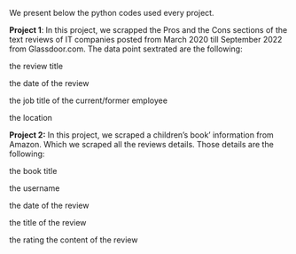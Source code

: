 We present below the python codes used every project.


**Project 1**: In this project, we scrapped the Pros and the Cons sections of the text reviews of IT companies posted from March 2020 till September 2022 from Glassdoor.com.
The data point sextrated are the following:

the review title

the date of the review

the job title of the current/former employee

the location


**Project 2:** In this project, we scraped a children’s book’ information from Amazon. Which we scraped all the reviews details. Those details are the following: 

the book title

the username

the date of the review

the title of the review

the rating
the content of the review
